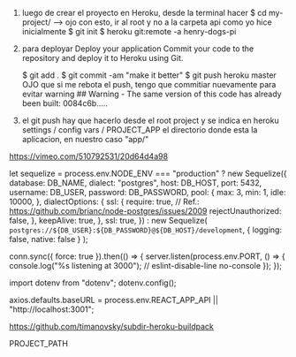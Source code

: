 <!-- NOTAS DE EXPERIENCIA DE DEPLOYAR DOGS -->
1) luego de crear el proyecto en Heroku, desde la terminal hacer
    $ cd my-project/    --> ojo con esto, ir al root y no a la carpeta api como yo hice inicialmente
    $ git init
    $ heroku git:remote -a henry-dogs-pi

2) para deployar 
    Deploy your application
    Commit your code to the repository and deploy it to Heroku using Git.

    $ git add .
    $ git commit -am "make it better"
    $ git push heroku master
  OJO que si me rebota el push, tengo que commitiar nuevamente para evitar warning ## Warning - The same version of this code has already been built: 0084c6b.....

2) el git push hay que hacerlo desde el root project y se indica en heroku settings / config vars / PROJECT_APP el directorio donde esta la aplicacion, en nuestro caso "app/"


<!-- video clase Diego Rodriguez sobre deployment -->
https://vimeo.com/510792531/20d64d4a98


<!-- a reemplazar por lo que viene en el proyecto en api/db.js -->
let sequelize =
  process.env.NODE_ENV === "production"
    ? new Sequelize({
        database: DB_NAME,
        dialect: "postgres",
        host: DB_HOST,
        port: 5432,
        username: DB_USER,
        password: DB_PASSWORD,
        pool: {
          max: 3,
          min: 1,
          idle: 10000,
        },
        dialectOptions: {
          ssl: {
            require: true,
            // Ref.: https://github.com/brianc/node-postgres/issues/2009
            rejectUnauthorized: false,
          },
          keepAlive: true,
        },
        ssl: true,
      })
    : new Sequelize(
        `postgres://${DB_USER}:${DB_PASSWORD}@${DB_HOST}/development`,
        { logging: false, native: false }
      );


conn.sync({ force: true }).then(() => {
  server.listen(process.env.PORT, () => {
    console.log("%s listening at 3000"); // eslint-disable-line no-console
  });
});


<!-- FRONT index.js -->
import dotenv from "dotenv";
dotenv.config();

axios.defaults.baseURL = process.env.REACT_APP_API || "http://localhost:3001";


<!-- referencias para implementar Heroku.... -->
https://github.com/timanovsky/subdir-heroku-buildpack

PROJECT_PATH
